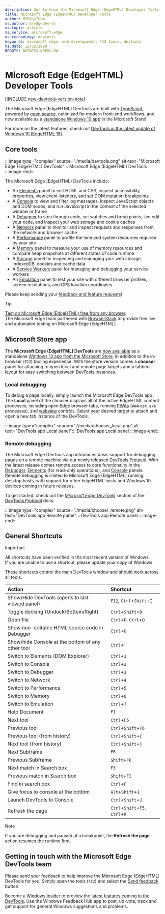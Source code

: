 ```yaml
---
description: Get to know the Microsoft Edge (EdgeHTML) Developer Tools
title: Microsoft Edge (EdgeHTML) Developer Tools
author: MSEdgeTeam
ms.author: msedgedevrel
ms.topic: article
ms.service: microsoft-edge
ms.technology: devtools
keywords: microsoft edge, web development, f12 tools, devtools
ms.date: 12/02/2020
ROBOTS: NOINDEX,NOFOLLOW
---
```

# Microsoft Edge (EdgeHTML) Developer Tools  

[!INCLUDE [new-devtools-version-note](../includes/new-devtools-version-note.md)]  

The Microsoft Edge \(EdgeHTML\) DevTools are built with [TypeScript][TypeScriptIndex], powered by [open source][GithubMicrosoftChakracore], optimized for modern front-end workflows, and now available as a [standalone Windows 10 app][MicrosoftStoreEdgeDevtoolsPreview] in the Microsoft Store!  

For more on the latest features, check out [DevTools in the latest update of Windows 10 (EdgeHTML 18)][DevtoolsGuideEdgehtmlWhatsnew].  

## Core tools  

:::image type="complex" source="./media/devtools.png" alt-text="Microsoft Edge (EdgeHTML) DevTools":::
   Microsoft Edge (EdgeHTML) DevTools
:::image-end:::

<!--![Microsoft Edge \(EdgeHTML\) DevTools][ImageDevtoolsEdgehtml]  -->  

The Microsoft Edge \(EdgeHTML\) DevTools include:  

*   An [Elements][DevtoolsGuideEdgehtmlElements] panel to edit HTML and CSS, inspect accessibility properties, view event listeners, and set DOM mutation breakpoints  
*   A [Console][DevtoolsGuideEdgehtmlConsole] to view and filter log messages, inspect JavaScript objects and DOM nodes, and run JavaScript in the context of the selected window or frame  
*   A [Debugger][DevtoolsGuideEdgehtmlDebugger] to step through code, set watches and breakpoints, live edit your code, and inspect your web storage and cookie caches  
*   A [Network][DevtoolsGuideEdgehtmlNetwork] panel to monitor and inspect requests and responses from the network and browser cache  
*   A [Performance][DevtoolsGuideEdgehtmlPerformance] panel to profile the time and system resources required by your site  
*   A [Memory][DevtoolsGuideEdgehtmlMemory] panel to measure your use of memory resources and compare heap snapshots at different states of code runtime  
*   A [Storage][DevtoolsGuideEdgehtmlStorage] panel for inspecting and managing your web storage, IndexedDB, cookies and cache data  
*   A [Service Workers][DevtoolsGuideEdgehtmlServiceworkers] panel for managing and debugging your service workers  
*   An [Emulation][DevtoolsGuideEdgehtmlEmulation] panel to test your site with different browser profiles, screen resolutions, and GPS location coordinates  

Please keep sending your [feedback and feature requests](#getting-in-touch-with-the-microsoft-edge-devtools-team)!  

> [!TIP]
> [Test on Microsoft Edge \(EdgeHTML\) free from any browser][BrowserstackEdgehtml].  
> The Microsoft Edge team partnered with [BrowserStack][BrowserstackEdgehtml] to provide free live and automated testing on Microsoft Edge \(EdgeHTML\).  

## Microsoft Store app  

The **Microsoft Edge \(EdgeHTML\) DevTools** are [now available][DevtoolsGuideEdgehtmlWhatsnew] as a standalone [Windows 10 app from the Microsoft Store][MicrosoftStoreEdgeDevtoolsPreview], in addition to the in-browser \(`F12`\) tooling experience.  With the store version comes a **chooser** panel for attaching to open local and remote page targets and a tabbed layout for easy switching between DevTools instances.  

### Local debugging  

To debug a page locally, simply launch the Microsoft Edge DevTools app.  The **Local** panel of the chooser displays all of the active EdgeHTML content processes, including open Edge browser tabs, running [PWAs][PwasEdgehtmlIndex] \(`WWAHost.exe` processes\), and [webview][HostingWebview] controls.  Select your desired target to attach and open a new tab instance of the DevTools.  

:::image type="complex" source=".//media/chooser_local.png" alt-text="DevTools app Local panel":::
   DevTools app Local panel
:::image-end:::

<!--![DevTools app Local panel][ImageDevtoolsGuideEdgehtmlChooselocal]  -->  

### Remote debugging  

The Microsoft Edge DevTools app introduces basic support for debugging pages on a remote machine via our newly released [DevTools Protocol][DevtoolsProtocolEdgehtmlIndex].  With the latest release comes remote access to core functionality in the [Debugger][DevtoolsGuideEdgehtmlDebugger], [Elements][DevtoolsGuideEdgehtmlElements] \(for read-only operations\), and [Console][DevtoolsGuideEdgehtmlConsole] panels.  Remote debugging is limited to Microsoft Edge \(EdgeHTML\) running desktop hosts, with support for other EdgeHTML hosts and Windows 10 devices coming in future releases.  

To get started, check out the [*Microsoft Edge DevTools*][DevtoolsProtocolEdgehtmlClientsEdgePreview] section of the [DevTools Protocol][DevtoolsProtocolEdgehtmlIndex] docs.  

:::image type="complex" source="./media/chooser_remote.png" alt-text="DevTools app Remote panel":::
   DevTools app Remote panel
:::image-end:::

<!--![DevTools app Remote panel][ImageDevtoolsGuideEdgehtmlRemote]  -->  

## General Shortcuts  

> [!IMPORTANT]
> All shortcuts have been verified in the most recent version of Windows.  
> If you are unable to use a shortcut, please update your copy of Windows.  

These shortcuts control the main DevTools window and should work across all tools.  

| Action | Shortcut |  
|:--- |:--- |  
| Show/Hide DevTools \(opens to last viewed panel\) | `F12`, `Ctrl`+`Shift`+`I` |  
| Toggle docking \(Undock/Bottom/Right\) | `Ctrl`+`Shift`+`D` |  
| Open file | `Ctrl`+`P`, `Ctrl`+`O` |  
| Show non-editable HTML source code in Debugger | `Ctrl`+`U` |  
| Show/hide Console at the bottom of any other tool  | `Ctrl`+`` ` `` |  
| Switch to Elements \(DOM Explorer\) | `Ctrl`+`1` |  
| Switch to Console |  `Ctrl`+`2` |  
| Switch to Debugger | `Ctrl`+`3` |  
| Switch to Network | `Ctrl`+`4` |  
| Switch to Performance | `Ctrl`+`5` |  
| Switch to Memory | `Ctrl`+`6` |  
| Switch to Emulation | `Ctrl`+`7` |  
| Help Document | `F1` |  
| Next tool | `Ctrl`+`F6` |  
| Previous tool | `Ctrl`+`Shift`+`F6` |  
| Previous tool \(from history\) | `Ctrl`+`Shift`+`[` |  
| Next tool \(from history\) | `Ctrl`+`Shift`+`]` |  
| Next Subframe | `F6` |  
| Previous Subframe | `Shift`+`F6` |  
| Next match in Search box | `F3` |  
| Previous match in Search box | `Shift`+`F3` |  
| Find in search box | `Ctrl`+`F` |  
| Give focus to console at the bottom | `Alt`+`Shift`+`I` |  
| Launch DevTools to Console | `Ctrl`+`Shift`+`J` |  
| Refresh the page | `Ctrl`+`Shift`+`F5`, `Ctrl`+`R` |  

> [!NOTE]
> If you are debugging and paused at a breakpoint, the **Refresh the page** action resumes the runtime first.  

## Getting in touch with the Microsoft Edge DevTools team  

Please send your feedback to help improve the Microsoft Edge \(EdgeHTML\) DevTools for you!  Simply open the tools \(`F12`\) and select the [Send feedback](#microsoft-edge-edgehtml-developer-tools) button.  

Become a [Windows Insider][WindowsInsiderProgram] to preview the [latest features coming to the DevTools][DevtoolsGuideEdgehtmlWhatsnew].  Use the Windows Feedback Hub app to post, up-vote, track and get support for general Windows suggestions and problems.  

<!-- image links  -->  

<!--[ImageDevtoolsEdgehtml]: /microsoft-edge/devtools-guide/media/devtools.png "Microsoft Edge (EdgeHTML) DevTools"  -->  
<!--[ImageDevtoolsGuideEdgehtmlChooselocal]: /microsoft-edge/devtools-guide/media/chooser_local.png "DevTools app Local panel"  -->  
<!--[ImageDevtoolsGuideEdgehtmlRemote]: /microsoft-edge/devtools-guide/media/chooser_remote.png "DevTools app Remote panel"  -->  

<!-- links  -->  

[DevtoolsGuideEdgehtmlConsole]: /microsoft-edge/devtools-guide/console "Console"  
[DevtoolsGuideEdgehtmlDebugger]: /microsoft-edge/devtools-guide/debugger "Debugger"  
[DevtoolsGuideEdgehtmlElements]: /microsoft-edge/devtools-guide/elements "Elements"  
[DevtoolsGuideEdgehtmlEmulation]: /microsoft-edge/devtools-guide/emulation "Emulation"  
[DevtoolsGuideEdgehtmlMemory]: /microsoft-edge/devtools-guide/memory "Memory"  
[DevtoolsGuideEdgehtmlNetwork]: /microsoft-edge/devtools-guide/network "Network"  
[DevtoolsGuideEdgehtmlPerformance]: /microsoft-edge/devtools-guide/performance "Performance"  
[DevtoolsGuideEdgehtmlServiceworkers]: /microsoft-edge/devtools-guide/service-workers "Service Workers"  
[DevtoolsGuideEdgehtmlStorage]: /microsoft-edge/devtools-guide/storage "Storage"  
[DevtoolsGuideEdgehtmlWhatsnew]: /microsoft-edge/devtools-guide/whats-new "DevTools in the latest Windows 10 update (EdgeHTML 18)"  
[DevtoolsProtocolEdgehtmlIndex]: /microsoft-edge/devtools-protocol/index "Microsoft Edge (EdgeHTML) DevTools Protocol"  
[DevtoolsProtocolEdgehtmlClientsEdgePreview]: /microsoft-edge/devtools-protocol/0.1/clients.md#microsoft-edge-devtools-preview "Microsoft Edge DevTools Preview - DevTools Protocol Clients"  
[HostingWebview]: /microsoft-edge/hosting/webview "WebView (EdgeHTML) for Windows 10 apps"  
[PwasEdgehtmlIndex]: /microsoft-edge/progressive-web-apps-edgehtml/index "Progressive Web Apps (EdgeHTML) on Windows"  

[MicrosoftStoreEdgeDevtoolsPreview]: https://www.microsoft.com/store/p/microsoft-edge-devtools-preview/9mzbfrmz0mnj "Microsoft Edge DevTools Preview"  

[WindowsInsiderProgram]: https://insider.windows.com "Windows Insider Program"  

[BrowserstackEdgehtml]: https://www.browserstack.com/test-on-microsoft-edge-browser "Microsoft Edge Browser Testing for Free | BrowserStack"  

[GithubMicrosoftChakracore]: https://github.com/Microsoft/ChakraCore "microsoft/ChakraCore | GitHub"  

[TypeScriptIndex]: https://www.typescriptlang.org "TypeScript"  
